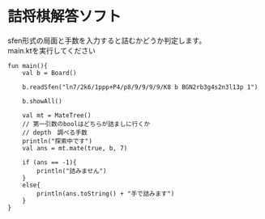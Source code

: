 # 詰将棋解答ソフト
sfen形式の局面と手数を入力すると詰むかどうか判定します。<br>
main.ktを実行してください<br>
```mainkt
fun main(){
    val b = Board()

    b.readSfen("ln7/2k6/1ppp+P4/p8/9/9/9/9/K8 b BGN2rb3g4s2n3l13p 1")

    b.showAll()

    val mt = MateTree()
    // 第一引数のboolはどちらが詰ましに行くか
    // depth　調べる手数　
    println("探索中です")
    val ans = mt.mate(true, b, 7)

    if (ans == -1){
        println("詰みません")
    }
    else{
        println(ans.toString() + "手で詰みます")
    }
}
```
